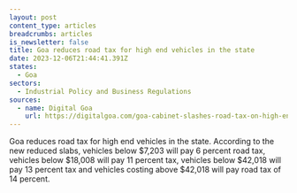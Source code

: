 ```yaml
---
layout: post
content_type: articles
breadcrumbs: articles
is_newsletter: false
title: Goa reduces road tax for high end vehicles in the state
date: 2023-12-06T21:44:41.391Z
states:
  - Goa
sectors:
  - Industrial Policy and Business Regulations
sources:
  - name: Digital Goa
    url: https://digitalgoa.com/goa-cabinet-slashes-road-tax-on-high-end-vehicles-to-prevent-vehicles-getting-registered-in-puducherry/
---
```

Goa reduces road tax for high end vehicles in the state. According to the new reduced slabs, vehicles below $7,203 will pay 6 percent road tax, vehicles below $18,008 will pay 11 percent tax, vehicles below $42,018 will pay 13 percent tax and vehicles costing above $42,018 will pay road tax of 14 percent.
